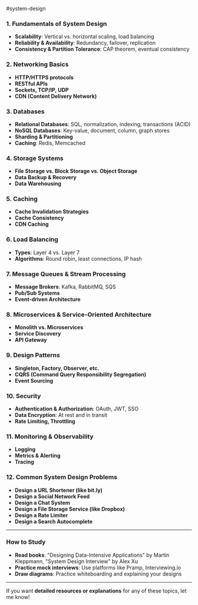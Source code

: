 #system-design 
### 1. **Fundamentals of System Design**
- **Scalability**: Vertical vs. horizontal scaling, load balancing
- **Reliability & Availability**: Redundancy, failover, replication
- **Consistency & Partition Tolerance**: CAP theorem, eventual consistency

### 2. **Networking Basics**
- **HTTP/HTTPS protocols**
- **RESTful APIs**
- **Sockets, TCP/IP, UDP**
- **CDN (Content Delivery Network)**

### 3. **Databases**
- **Relational Databases**: SQL, normalization, indexing, transactions (ACID)
- **NoSQL Databases**: Key-value, document, column, graph stores
- **Sharding & Partitioning**
- **Caching**: Redis, Memcached

### 4. **Storage Systems**
- **File Storage vs. Block Storage vs. Object Storage**
- **Data Backup & Recovery**
- **Data Warehousing**

### 5. **Caching**
- **Cache Invalidation Strategies**
- **Cache Consistency**
- **CDN Caching**

### 6. **Load Balancing**
- **Types**: Layer 4 vs. Layer 7
- **Algorithms**: Round robin, least connections, IP hash

### 7. **Message Queues & Stream Processing**
- **Message Brokers**: Kafka, RabbitMQ, SQS
- **Pub/Sub Systems**
- **Event-driven Architecture**

### 8. **Microservices & Service-Oriented Architecture**
- **Monolith vs. Microservices**
- **Service Discovery**
- **API Gateway**

### 9. **Design Patterns**
- **Singleton, Factory, Observer, etc.**
- **CQRS (Command Query Responsibility Segregation)**
- **Event Sourcing**

### 10. **Security**
- **Authentication & Authorization**: OAuth, JWT, SSO
- **Data Encryption**: At rest and in transit
- **Rate Limiting, Throttling**

### 11. **Monitoring & Observability**
- **Logging**
- **Metrics & Alerting**
- **Tracing**

### 12. **Common System Design Problems**
- **Design a URL Shortener (like bit.ly)**
- **Design a Social Network Feed**
- **Design a Chat System**
- **Design a File Storage Service (like Dropbox)**
- **Design a Rate Limiter**
- **Design a Search Autocomplete**

---

### **How to Study**
- **Read books**: "Designing Data-Intensive Applications" by Martin Kleppmann, "System Design Interview" by Alex Xu
- **Practice mock interviews**: Use platforms like Pramp, Interviewing.io
- **Draw diagrams**: Practice whiteboarding and explaining your designs

---

If you want **detailed resources or explanations** for any of these topics, let me know!